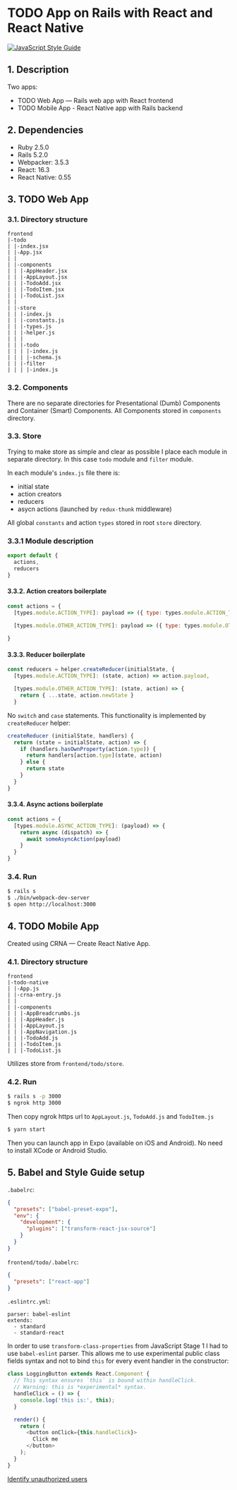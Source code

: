 # TODO App on Rails with React and React Native

[![JavaScript Style Guide](https://cdn.rawgit.com/standard/standard/master/badge.svg)](https://github.com/standard/standard)

## 1. Description

Two apps:

- TODO Web App — Rails web app with React frontend
- TODO Mobile App - React Native app with Rails backend

## 2. Dependencies

- Ruby 2.5.0
- Rails 5.2.0
- Webpacker: 3.5.3
- React: 16.3
- React Native: 0.55

## 3. TODO Web App

### 3.1. Directory structure

```
frontend
|-todo
| |-index.jsx
| |-App.jsx
| |
| |-components
| | |-AppHeader.jsx
| | |-AppLayout.jsx
| | |-TodoAdd.jsx
| | |-TodoItem.jsx
| | |-TodoList.jsx
| |
| |-store
| | |-index.js
| | |-constants.js
| | |-types.js
| | |-helper.js
| | |
| | |-todo
| | | |-index.js
| | | |-schema.js
| | |-filter
| | | |-index.js
```

### 3.2. Components

There are no separate directories for Presentational (Dumb) Components and Container (Smart) Components. All Components stored in `components` directory.

### 3.3. Store

Trying to make store as simple and clear as possible I place each module in separate directory.
In this case `todo` module and `filter` module.

In each module's `index.js` file there is:

- initial state
- action creators
- reducers
- asycn actions (launched by `redux-thunk` middleware)

All global `constants` and action `types` stored in root `store` directory.

### 3.3.1 Module description

```js
export default {
  actions,
  reducers
}
```

#### 3.3.2. Action creators boilerplate

```js
const actions = {
  [types.module.ACTION_TYPE]: payload => ({ type: types.module.ACTION_TYPE, payload }),

  [types.module.OTHER_ACTION_TYPE]: payload => ({ type: types.module.OTHER_ACTION_TYPE, payload })
  
}
```

#### 3.3.3. Reducer boilerplate

```js
const reducers = helper.createReducer(initialState, {
  [types.module.ACTION_TYPE]: (state, action) => action.payload,

  [types.module.OTHER_ACTION_TYPE]: (state, action) => {
    return { ...state, action.newState }
  }
```

No `switch` and `case` statements.
This functionality is implemented by `createReducer` helper:

```js
createReducer (initialState, handlers) {
  return (state = initialState, action) => {
    if (handlers.hasOwnProperty(action.type)) {
      return handlers[action.type](state, action)
    } else {
      return state
    }
  }
}
```

#### 3.3.4. Async actions boilerplate

```js
const actions = {
  [types.module.ASYNC_ACTION_TYPE]: (payload) => {
    return async (dispatch) => {
      await someAsyncAction(payload)
    }
  }
}
```

### 3.4. Run

```sh
$ rails s
$ ./bin/webpack-dev-server
$ open http://localhost:3000
```

## 4. TODO Mobile App

Created using CRNA — Create React Native App.

### 4.1. Directory structure

```
frontend
|-todo-native
| |-App.js
| |-crna-entry.js
| |
| |-components
| | |-AppBreadcrumbs.js
| | |-AppHeader.js
| | |-AppLayout.js
| | |-AppNavigation.js
| | |-TodoAdd.js
| | |-TodoItem.js
| | |-TodoList.js
```

Utilizes store from `frontend/todo/store`.

### 4.2. Run

```sh
$ rails s -p 3000
$ ngrok http 3000
```

Then copy ngrok https url to `AppLayout.js`, `TodoAdd.js` and `TodoItem.js`

```sh
$ yarn start
```

Then you can launch app in Expo (available on iOS and Android). No need to install XCode or Android Studio.

## 5. Babel and Style Guide setup

`.babelrc`:

```json
{
  "presets": ["babel-preset-expo"],
  "env": {
    "development": {
      "plugins": ["transform-react-jsx-source"]
    }
  }
}
```

`frontend/todo/.babelrc`:

```json
{
  "presets": ["react-app"]
}
```

`.eslintrc.yml`:

```jaml
parser: babel-eslint
extends:
  - standard
  - standard-react
```

In order to use `transform-class-properties` from JavaScript Stage 1 I had to use `babel-eslint` parser. This allows me to use experimental public class fields syntax and not to bind `this` for every event handler in the constructor:

```js
class LoggingButton extends React.Component {
  // This syntax ensures `this` is bound within handleClick.
  // Warning: this is *experimental* syntax.
  handleClick = () => {
    console.log('this is:', this);
  }

  render() {
    return (
      <button onClick={this.handleClick}>
        Click me
      </button>
    );
  }
}
```

[Identify unauthorized users](https://stackoverflow.com/questions/216542/how-do-i-uniquely-identify-computers-visiting-my-web-site)
